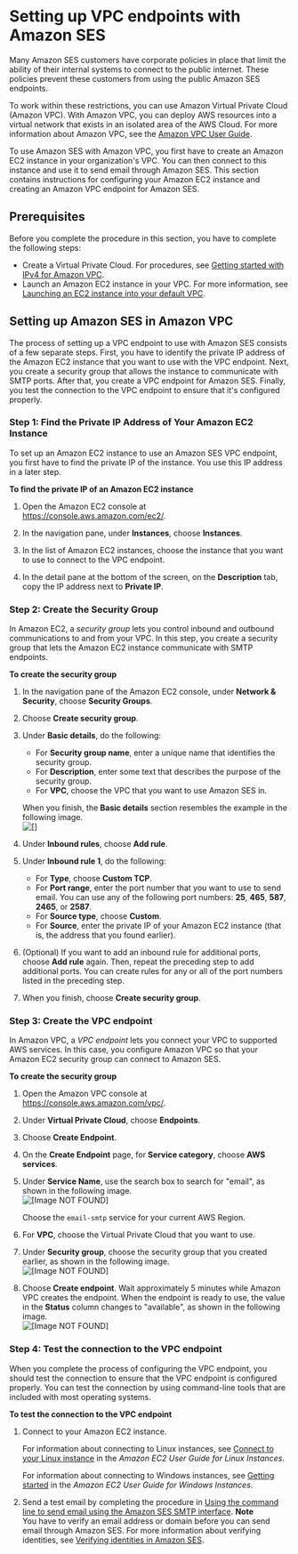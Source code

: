 # Setting up VPC endpoints with Amazon SES<a name="send-email-set-up-vpc-endpoints"></a>

Many Amazon SES customers have corporate policies in place that limit the ability of their internal systems to connect to the public internet\. These policies prevent these customers from using the public Amazon SES endpoints\.

To work within these restrictions, you can use Amazon Virtual Private Cloud \(Amazon VPC\)\. With Amazon VPC, you can deploy AWS resources into a virtual network that exists in an isolated area of the AWS Cloud\. For more information about Amazon VPC, see the [Amazon VPC User Guide](https://docs.aws.amazon.com/vpc/latest/userguide/)\.

To use Amazon SES with Amazon VPC, you first have to create an Amazon EC2 instance in your organization's VPC\. You can then connect to this instance and use it to send email through Amazon SES\. This section contains instructions for configuring your Amazon EC2 instance and creating an Amazon VPC endpoint for Amazon SES\.

## Prerequisites<a name="send-email-set-up-vpc-endpoints-prereqs"></a>

Before you complete the procedure in this section, you have to complete the following steps:
+ Create a Virtual Private Cloud\. For procedures, see [Getting started with IPv4 for Amazon VPC](https://docs.aws.amazon.com/vpc/latest/userguide/getting-started-ipv4.html)\. 
+ Launch an Amazon EC2 instance in your VPC\. For more information, see [Launching an EC2 instance into your default VPC](https://docs.aws.amazon.com/vpc/latest/userguide/default-vpc.html#launching-into)\.

## Setting up Amazon SES in Amazon VPC<a name="send-email-set-up-vpc-endpoints-procedure"></a>

The process of setting up a VPC endpoint to use with Amazon SES consists of a few separate steps\. First, you have to identify the private IP address of the Amazon EC2 instance that you want to use with the VPC endpoint\. Next, you create a security group that allows the instance to communicate with SMTP ports\. After that, you create a VPC endpoint for Amazon SES\. Finally, you test the connection to the VPC endpoint to ensure that it's configured properly\.

### Step 1: Find the Private IP Address of Your Amazon EC2 Instance<a name="send-email-set-up-vpc-endpoints-procedure-step-1"></a>

To set up an Amazon EC2 instance to use an Amazon SES VPC endpoint, you first have to find the private IP of the instance\. You use this IP address in a later step\.

**To find the private IP of an Amazon EC2 instance**

1. Open the Amazon EC2 console at [https://console\.aws\.amazon\.com/ec2/](https://console.aws.amazon.com/ec2/)\.

1. In the navigation pane, under **Instances**, choose **Instances**\.

1. In the list of Amazon EC2 instances, choose the instance that you want to use to connect to the VPC endpoint\.

1. In the detail pane at the bottom of the screen, on the **Description** tab, copy the IP address next to **Private IP**\.

### Step 2: Create the Security Group<a name="send-email-set-up-vpc-endpoints-procedure-step-2"></a>

In Amazon EC2, a *security group* lets you control inbound and outbound communications to and from your VPC\. In this step, you create a security group that lets the Amazon EC2 instance communicate with SMTP endpoints\.

**To create the security group**

1. In the navigation pane of the Amazon EC2 console, under **Network & Security**, choose **Security Groups**\.

1. Choose **Create security group**\.

1. Under **Basic details**, do the following:
   + For **Security group name**, enter a unique name that identifies the security group\. 
   + For **Description**, enter some text that describes the purpose of the security group\. 
   + For **VPC**, choose the VPC that you want to use Amazon SES in\.

   When you finish, the **Basic details** section resembles the example in the following image\.  
![\[\]](http://docs.aws.amazon.com/ses/latest/DeveloperGuide/images/send-email-set-up-vpc-endpoint-1.png)

1. Under **Inbound rules**, choose **Add rule**\. 

1. Under **Inbound rule 1**, do the following:
   + For **Type**, choose **Custom TCP**\.
   + For **Port range**, enter the port number that you want to use to send email\. You can use any of the following port numbers: **25**, **465**, **587**, **2465**, or **2587**\.
   + For **Source type**, choose **Custom**\.
   + For **Source**, enter the private IP of your Amazon EC2 instance \(that is, the address that you found earlier\)\.

1. \(Optional\) If you want to add an inbound rule for additional ports, choose **Add rule** again\. Then, repeat the preceding step to add additional ports\. You can create rules for any or all of the port numbers listed in the preceding step\.

1. When you finish, choose **Create security group**\.

### Step 3: Create the VPC endpoint<a name="send-email-set-up-vpc-endpoints-procedure-step-3"></a>

In Amazon VPC, a *VPC endpoint* lets you connect your VPC to supported AWS services\. In this case, you configure Amazon VPC so that your Amazon EC2 security group can connect to Amazon SES\.

**To create the security group**

1. Open the Amazon VPC console at [https://console\.aws\.amazon\.com/vpc/](https://console.aws.amazon.com/vpc/)\.

1. Under **Virtual Private Cloud**, choose **Endpoints**\.

1. Choose **Create Endpoint**\.

1. On the **Create Endpoint** page, for **Service category**, choose **AWS services**\.

1. Under **Service Name**, use the search box to search for "email", as shown in the following image\.  
![\[Image NOT FOUND\]](http://docs.aws.amazon.com/ses/latest/DeveloperGuide/images/send-email-set-up-vpc-endpoint-3.png)

   Choose the `email-smtp` service for your current AWS Region\. 

1. For **VPC**, choose the Virtual Private Cloud that you want to use\.

1. Under **Security group**, choose the security group that you created earlier, as shown in the following image\.  
![\[Image NOT FOUND\]](http://docs.aws.amazon.com/ses/latest/DeveloperGuide/images/send-email-set-up-vpc-endpoint-4.png)

1. Choose **Create endpoint**\. Wait approximately 5 minutes while Amazon VPC creates the endpoint\. When the endpoint is ready to use, the value in the **Status** column changes to "available", as shown in the following image\.  
![\[Image NOT FOUND\]](http://docs.aws.amazon.com/ses/latest/DeveloperGuide/images/send-email-set-up-vpc-endpoint-5.png)

### Step 4: Test the connection to the VPC endpoint<a name="send-email-set-up-vpc-endpoints-procedure-step-4"></a>

When you complete the process of configuring the VPC endpoint, you should test the connection to ensure that the VPC endpoint is configured properly\. You can test the connection by using command\-line tools that are included with most operating systems\.

**To test the connection to the VPC endpoint**

1. Connect to your Amazon EC2 instance\. 

   For information about connecting to Linux instances, see [Connect to your Linux instance](https://docs.aws.amazon.com/AWSEC2/latest/UserGuide/AccessingInstances.html) in the *Amazon EC2 User Guide for Linux Instances*\. 

   For information about connecting to Windows instances, see [Getting started](https://docs.aws.amazon.com/AWSEC2/latest/WindowsGuide/EC2_GetStarted.html#ec2-connect-to-instance-windows) in the *Amazon EC2 User Guide for Windows Instances*\.

1. Send a test email by completing the procedure in [Using the command line to send email using the Amazon SES SMTP interface](send-email-smtp-client-command-line.md#send-email-using-openssl)\.
**Note**  
You have to verify an email address or domain before you can send email through Amazon SES\. For more information about verifying identities, see [Verifying identities in Amazon SES](verify-addresses-and-domains.md)\.
